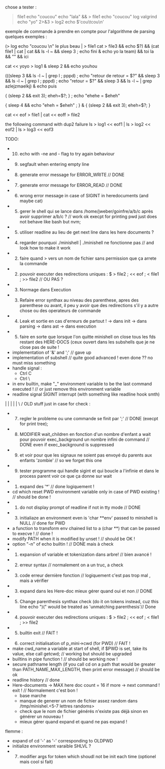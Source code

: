 chose a tester : 

> file1 echo "coucou"
echo "lala" && > file1 echo "coucou"
> log valgrind echo "yo" 2>&3 > log2
echo $'cou\tcou\n'

exemple de commande à prendre en compte pour l'algorithme de parsing
quelques exemples : 

(> log echo "coucou \n" le plus beau | > file1 cat > file3 && echo $?) && (cat file1 | cat | cat && ls -l ~ && sleep 3 ; echo fini & echo yo la team) && toi la && "" && ici

cat << yoyo > log1 & sleep 2 && echo youhou

(((sleep 3 && ls -l ~ | grep l ; pppd) ; echo "retour de retour = $?" && sleep 3 && ls -l ~ | grep l ; pppd) ; echo "retour = $?" && sleep 3 && ls -l ~ | grep azlejzmaelkj) & echo puis

{ (sleep 2 && exit 3); eheh=$?; } ; echo "ehehe = $eheh"

{ sleep 4 && echo "eheh = $eheh" ; } & { (sleep 2 && exit 3); eheh=$?; }

cat << eof > file1 | cat << eoff > file2

the following command with dup2 failure 
ls > log1 << eof1 | ls > log2 << eof2 | ls > log3 << eof3 


TODO:

- 10) echo with -ne and - flag to try again behaviour
- 9) segfault when entering empty line
- 8) generate error message for ERROR_WRITE // DONE 
- 7) generate error message for ERROR_READ // DONE 
- 6) wrong error message in case of SIGINT in heredocuments (and maybe cat)
- 5) gerer le shell qui se lance dans /home/jweber/goinfre/a/b/c après avoir supprimer a/b/c ? // work ok execpt for printing pwd just does not behave like bash but nvm;
- 5) utiliser readline au lieu de get next line dans les here documents ?
- 4) regarder pourquoi ./minishell | ./minishell ne fonctionne pas // and look how to make it work
- 2) faire quand > vers un nom de fichier sans permission que ça arrete la commande 
- 2) pouvoir executer des redirections uniques : $ > file2 ; << eof ; < file1 ; >> file2 // OU PAS ?
- 3) Normage dans Execution
- 3) Refaire error synthax au niveau des parenthese, apres des parenthese ou avant, il peu y avoir 
que des redirections s'il y a autre chose ou des operateurs de commande 
- 4) Leak et sortie en cas d'erreurs de partout ! 
        -> dans init
        -> dans parsing
        -> dans ast
        -> dans execution
- 5) faire en sorte que lorsque l'on quitte minishell on close tous les fds restant des HERE-DOCS (ceux ouvert dans les subshells que je ne close pas de suite !
- implementation of '&' and ';' // gave up
- implementation of subshell // quite good advanced ! even done ?? no must miss something
- handle signal :
    - Ctrl C
    - Ctrl \
- in env builtin, make "_" environment variable to be the last command executed ! // or just remove this environment variable
- readline signal SIGINT interrupt (with something like readline hook smth)


 |
 |
 |
 |
 |
\ /
OLD stuff just in case for check : 

- 7) regler le probleme ou une commande se finit par ';' // DONE (execpt for print tree);
- 8) MODIFIER wait_children en fonction d'un nombre d'enfant a wait
pour pouvoir exec_background un nombre infini de command // DONE even if exec_background is suppressed
- 9) et voir pour que les signaux ne soient pas envoyé du parents aux enfants 'zombie' // so we forget this one
- 9) tester programme qui handle sigint et qui boucle a l'infinie et dans le process parent voir ce que ça donne sur wait
- 1) expand des '*' // done logiquement !
- cd which reset PWD environment variable only in case of PWD existing ! // should be done !
- 1) do not display prompt of readline if not in tty mode // DONE
- 3) initialiaze an environment even is 'char **env' passed to minishell is NULL // done for PWD
- a function to transform env chained list to a (char **) that can be passed to execve ! // done !
- modify PATH when it is modified by unset ! // should be OK !
- option "-n" of echo builtin ! // DONE mais à check
- 1) expansion of variable et tokenization dans arbre! // bien avancé !
- 2) erreur syntax // normalement on a un truc, a check
- 3) code erreur dernière fonction // logiquement c'est pas trop mal , mais a vérifier
- 3) expand dans les Here-doc mieux gérer quand oui et non // DONE
- 5) Change parenthesis synthax check (do it on tokens instead, cuz this line echo ")(" would be treated as 'unmatching parenthesis'// Done
- 4) pouvoir executer des redirections uniques : $ > file2 ; << eof ; < file1 ; >> file2
- 5) builtin exit // FAIT !
- 6) correct initialisation of p_mini->cwd (for PWD) // FAIT !
- make cwd_name a variable at start of shell, if $PWD is set, take its value, else call getcwd; // working but should be upgraded 
- builtins in pipe function ! // should be working now !
- secure pathname length (if you call cd on a path that would be greater than PATH_NAME_MAX_LENGTH, then print error message) // should be ok
- readline history // done 
- Here-documents -> MAX here doc count = 16 if more -> next command ! exit ! // Normalement c'est bon !
    - base marche
    - manque de generer un nom de fichier assez random dans /tmp/minishel.<5-7 lettres randoms>
    - check que le nom de fichier générés n'existe pas déjà sinon en générer un nouveau !
    - mieux gérer quand expand et quand ne pas expand !

flemme :

- expand of cd '-' as '-' corresponding to OLDPWD
- initialize environment varaible SHLVL ?
- 7) modifier args for token which shoudl not be init each time (optionel mais cool si fait)
